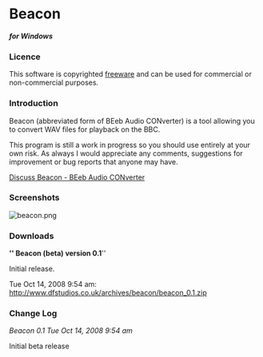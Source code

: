 # Beacon

**_for Windows_**

### Licence

This software is copyrighted [freeware](http://en.wikipedia.org/wiki/Freeware) and can be used for commercial or non-commercial purposes.

### Introduction

Beacon (abbreviated form of BEeb Audio CONverter) is a tool allowing you to convert WAV files for playback on the BBC.

This program is still a work in progress so you should use entirely at your own risk. As always I would appreciate any comments, suggestions for improvement or bug reports that anyone may have.

[Discuss Beacon - BEeb Audio CONverter](http://www.retrosoftware.co.uk/forum/viewforum.php?f=24)

### Screenshots

![](../../retrosoftwarecouk_wiki-20160918-wikidump/images/beacon.png "beacon.png")

### Downloads

**'' Beacon (beta) version 0.1**''

Initial release.

Tue Oct 14, 2008 9:54 am: <http://www.dfstudios.co.uk/archives/beacon/beacon_0.1.zip>

### Change Log

_Beacon 0.1 Tue Oct 14, 2008 9:54 am_

Initial beta release
